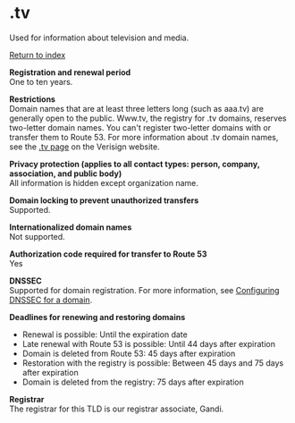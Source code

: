 # \.tv<a name="tv"></a>

Used for information about television and media\.

[Return to index](registrar-tld-list.md#index)

**Registration and renewal period**  
One to ten years\.

**Restrictions**  
Domain names that are at least three letters long \(such as aaa\.tv\) are generally open to the public\. Www\.tv, the registry for \.tv domains, reserves two\-letter domain names\. You can't register two\-letter domains with or transfer them to Route 53\. For more information about \.tv domain names, see the [\.tv page](https://www.verisign.com/en_US/domain-names/tv-domain-names/index.xhtml?dmn=www.tv) on the Verisign website\.

**Privacy protection \(applies to all contact types: person, company, association, and public body\)**  
All information is hidden except organization name\.

**Domain locking to prevent unauthorized transfers**  
Supported\.

**Internationalized domain names**  
Not supported\.

**Authorization code required for transfer to Route 53**  
Yes

**DNSSEC**  
Supported for domain registration\. For more information, see [Configuring DNSSEC for a domain](domain-configure-dnssec.md)\.

**Deadlines for renewing and restoring domains**  
+ Renewal is possible: Until the expiration date
+ Late renewal with Route 53 is possible: Until 44 days after expiration
+ Domain is deleted from Route 53: 45 days after expiration
+ Restoration with the registry is possible: Between 45 days and 75 days after expiration
+ Domain is deleted from the registry: 75 days after expiration

**Registrar**  
The registrar for this TLD is our registrar associate, Gandi\.